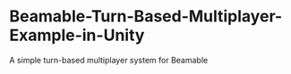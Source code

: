 # Beamable-Turn-Based-Multiplayer-Example-in-Unity
A simple turn-based multiplayer system for Beamable

